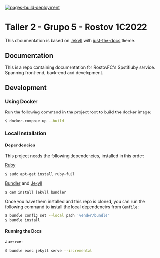[![pages-build-deployment](https://github.com/taller2-grupo5-rostov-1c2022/taller2-grupo5-rostov-1c2022.github.io/actions/workflows/pages/pages-build-deployment/badge.svg?branch=master)](https://github.com/taller2-grupo5-rostov-1c2022/taller2-grupo5-rostov-1c2022.github.io/actions/workflows/pages/pages-build-deployment)

# Taller 2 - Grupo 5 - Rostov 1C2022

This documentation is based on [Jekyll](https://jekyllrb.com/) with [just-the-docs](https://just-the-docs.github.io/just-the-docs/) theme.

## Documentation

This is a repo containing documentation for RostovFC's Spotifiuby service.
Spanning front-end, back-end and development.

## Development

### Using Docker

Run the following command in the project root to build the docker image:

```bash
$ docker-compose up --build
```

### Local Installation

#### Dependencies

This project needs the following dependencies, installed in this order:

[Ruby](https://www.ruby-lang.org/en/documentation/installation/)

```bash
$ sudo apt-get install ruby-full
```

[Bundler](https://bundler.io/) and [Jekyll](https://jekyllrb.com/)

```bash
$ gem install jekyll bundler
```

Once you have them installed and this repo is cloned, you can run the following command to install the local dependencies from `Gemfile`:

```bash
$ bundle config set --local path 'vendor/bundle'
$ bundle install
```

#### Running the Docs

Just run:

```bash
$ bundle exec jekyll serve --incremental
```
